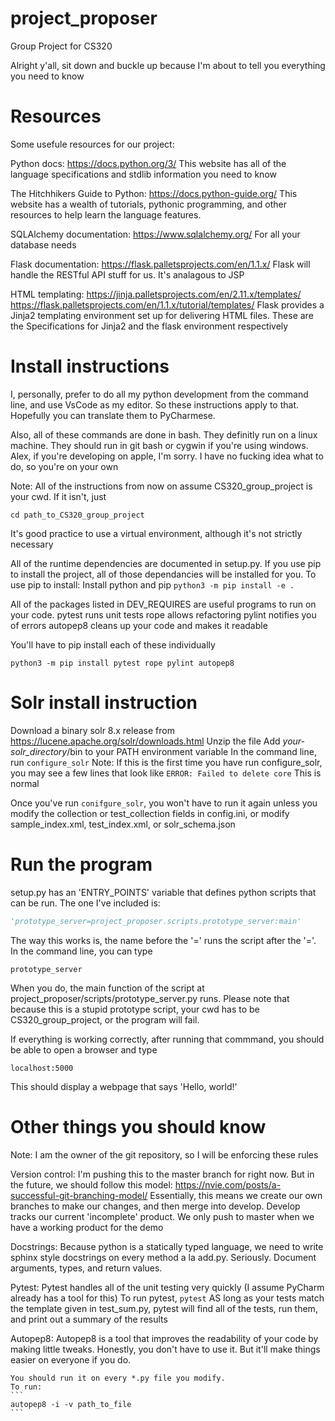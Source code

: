 # project_proposer
Group Project for CS320

Alright y'all, sit down and buckle up because I'm about to tell you everything you need to know

# Resources
Some usefule resources for our project:

Python docs: https://docs.python.org/3/
    This website has all of the language specifications and stdlib information you need to know

The Hitchhikers Guide to Python: https://docs.python-guide.org/
    This website has a wealth of tutorials, pythonic programming, and other resources to
    help learn the language features.

SQLAlchemy documentation: https://www.sqlalchemy.org/
    For all your database needs

Flask documentation: https://flask.palletsprojects.com/en/1.1.x/
    Flask will handle the RESTful API stuff for us. It's analagous to JSP

HTML templating: 
https://jinja.palletsprojects.com/en/2.11.x/templates/
https://flask.palletsprojects.com/en/1.1.x/tutorial/templates/ 
    Flask provides a Jinja2 templating environment set up for delivering HTML files. These are the
    Specifications for Jinja2 and the flask environment respectively

# Install instructions
I, personally, prefer to do all my python development from the command line, and use
VsCode as my editor. So these instructions apply to that. Hopefully you can translate them
to PyCharmese. 

Also, all of these commands are done in bash. They definitly run on a linux machine. They should run
in git bash or cygwin if you're using windows.
Alex, if you're developing on apple, I'm sorry. I have no fucking idea what to do, so you're on your own

Note: All of the instructions from now on assume CS320_group_project is your cwd. If it isn't, just
``` 
cd path_to_CS320_group_project
```

It's good practice to use a virtual environment, although it's not strictly necessary


All of the runtime dependencies are documented in setup.py. If you use pip to install the project,
all of those dependancies will be installed for you. 
To use pip to install:
    Install python and pip
    ```
    python3 -m pip install -e .
    ```

All of the packages listed in DEV_REQUIRES are useful programs to run on your code.
    pytest runs unit tests
    rope allows refactoring
    pylint notifies you of errors
    autopep8 cleans up your code and makes it readable

You'll have to pip install each of these individually
```
python3 -m pip install pytest rope pylint autopep8
```

# Solr install instruction
Download a binary solr 8.x release from https://lucene.apache.org/solr/downloads.html
Unzip the file
Add *your-solr_directory*/bin to your PATH environment variable
In the command line, run ```configure_solr```
Note: If this is the first time you have run configure_solr, you may see a few lines that look like
```ERROR: Failed to delete core```
This is normal

Once you've run ```conifgure_solr```, you won't have to run it again unless you modify
the collection or test_collection fields in config.ini, or modify sample_index.xml,
test_index.xml, or solr_schema.json

# Run the program
setup.py has an 'ENTRY_POINTS' variable that defines python scripts that can be run. The one
I've included is:
```python
'prototype_server=project_proposer.scripts.prototype_server:main'
```
The way this works is, the name before the '=' runs the script after the '='.
In the command line, you can type
```
prototype_server
```
When you do, the main function of the script at project_proposer/scripts/prototype_server.py runs.
Please note that because this is a stupid prototype script, your cwd has to be CS320_group_project,
or the program will fail.

If everything is working correctly, after running that commmand, you should be able to open a browser
and type
```
localhost:5000
```
This should display a webpage that says 'Hello, world!'

# Other things you should know
Note:
 I am the owner of the git repository, so I will be enforcing these rules

Version control: 
    I'm pushing this to the master branch for right now. But in the future, we should follow
    this model: https://nvie.com/posts/a-successful-git-branching-model/
    Essentially, this means we create our own branches to make our changes, and then merge
    into develop. Develop tracks our current 'incomplete' product. We only push to master
    when we have a working product for the demo

Docstrings:
    Because python is a statically typed language, we need to write sphinx style docstrings
    on every method a la add.py.
    Seriously. Document arguments, types, and return values.

Pytest:
    Pytest handles all of the unit testing very quickly
    (I assume PyCharm already has a tool for this)
    To run pytest,
    ```
        pytest
    ```
    AS long as your tests match the template given in test_sum.py, pytest will find all of the
    tests, run them, and print out a summary of the results

Autopep8:
    Autopep8 is a tool that improves the readability of your code by making little tweaks.
    Honestly, you don't have to use it. But it'll make things easier on everyone if you do.

    You should run it on every *.py file you modify.
    To run:
    ```
    autopep8 -i -v path_to_file
    ```
